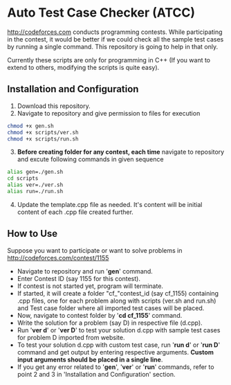 Auto Test Case Checker (ATCC)
=====================
http://codeforces.com conducts programming contests. While participating in the contest, it would be better if we could check all the sample test cases by running a single command. This repository is going to help in that only.

Currently these scripts are only for programming in C++ (If you want to extend to others, modifying the scripts is quite easy).

Installation and Configuration
------------------------------
1. Download this repository.
2. Navigate to repository and give permission to files for execution
```bash
chmod +x gen.sh
chmod +x scripts/ver.sh
chmod +x scripts/run.sh
```
3. __Before creating folder for any contest, each time__ navigate to repository and excute following commands in given sequence
```bash
alias gen=./gen.sh
cd scripts
alias ver=./ver.sh
alias run=./run.sh
```
4. Update the template.cpp file as needed. It's content will be initial content of each .cpp file created further.

How to Use
----------
Suppose you want to participate or want to solve problems in http://codeforces.com/contest/1155

* Navigate to repository and run '__gen__' command.
* Enter Contest ID (say 1155 for this contest).
* If contest is not started yet, program will terminate.
* If started, it will create a folder "cf_"contest_id (say cf_1155) containing .cpp files, one for each problem along with scripts (ver.sh and run.sh) and Test case folder where all imported test cases will be placed.
* Now, navigate to contest folder by '__cd cf_1155__' command.
* Write the solution for a problem (say D) in respective file (d.cpp).
* Run '__ver d__' or '__ver D__' to test your solution d.cpp with sample test cases for problem D imported from website.
* To test your solution d.cpp with custom test case, run '__run d__' or '__run D__' command and get output by entering respective arguments. __Custom input arguments should be placed in a single line__.
* If you get any error related to '__gen__', '__ver__' or '__run__' commands, refer to point 2 and 3 in 'Installation and Configuration' section.
